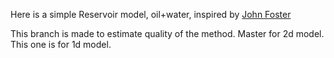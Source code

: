Here is a simple Reservoir model, oil+water, inspired by [John Foster](https://johnfoster.pge.utexas.edu/PGE323M-ResEngineeringIII/course-mat/) 

This branch is made to estimate quality of the method. Master for 2d model. This one is for 1d model.
